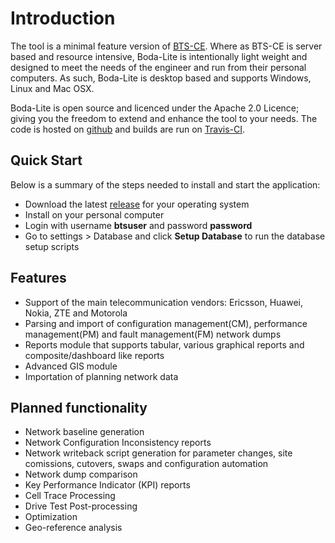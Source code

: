 # Introduction
The tool is a minimal feature version of [BTS-CE](https://github.com/bodastage/bts-ce). Where as BTS-CE is server based and resource intensive, Boda-Lite is 
 intentionally light weight and designed to meet the needs of the engineer and run from their personal computers. As such, Boda-Lite is desktop based and supports Windows, Linux and Mac OSX. 

Boda-Lite is open source and licenced under the Apache 2.0 Licence; giving you the freedom to extend and enhance the tool to your needs. 
 The code is hosted on [github](https://github.com/bodastage/bts-ce-lite) and builds are run on [Travis-CI](https://travis-ci.org/bodastage/bts-ce-lite).

## Quick Start
Below is a summary of the steps needed to install and start the application:
* Download the latest [release](https://github.com/bodastage/bts-ce-lite/releases/latest)  for your operating system
* Install on your personal computer 
* Login with username **btsuser** and password **password**
* Go to settings > Database and click **Setup Database** to run the database setup scripts

## Features
* Support of the main telecommunication vendors: Ericsson, Huawei, Nokia, ZTE and Motorola
* Parsing and import of configuration management(CM), performance management(PM) and fault management(FM) network dumps 
* Reports module that supports tabular, various graphical reports and composite/dashboard like reports
* Advanced GIS module
* Importation of planning network data


## Planned functionality
* Network baseline generation
* Network Configuration Inconsistency reports 
* Network writeback script generation for parameter changes, site comissions, cutovers, swaps and configuration automation
* Network dump comparison
* Key Performance Indicator (KPI) reports 
* Cell Trace Processing
* Drive Test Post-processing
* Optimization
* Geo-reference analysis
